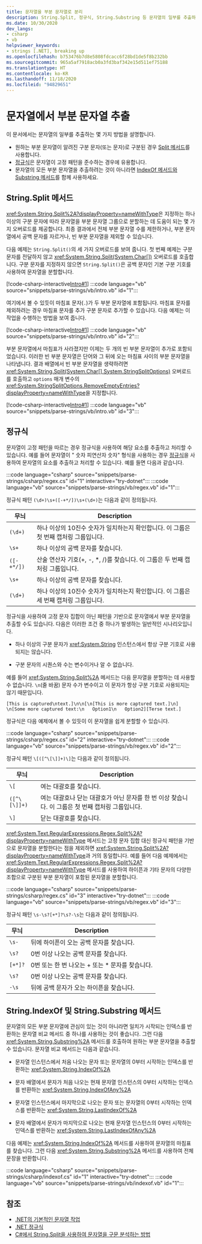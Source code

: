 ```yaml
---
title: 문자열을 부분 문자열로 분리
description: String.Split, 정규식, String.Substring 등 문자열의 일부를 추출하는 다양한 방법에 대해 알아봅니다.
ms.date: 10/30/2020
dev_langs:
- csharp
- vb
helpviewer_keywords:
- strings [.NET], breaking up
ms.openlocfilehash: b753476b7d8e5808fdcacc6f28bd1de5f8b232bb
ms.sourcegitcommit: 965a5af7918acb0a3fd3baf342e15d511ef75188
ms.translationtype: HT
ms.contentlocale: ko-KR
ms.lasthandoff: 11/18/2020
ms.locfileid: "94829651"
---
```

# <a name="extract-substrings-from-a-string"></a>문자열에서 부분 문자열 추출

이 문서에서는 문자열의 일부를 추출하는 몇 가지 방법을 설명합니다.

- 원하는 부분 문자열이 알려진 구분 문자(또는 문자)로 구분된 경우 [Split 메서드](#stringsplit-method)를 사용합니다.
- [정규식](#regular-expressions)은 문자열이 고정 패턴을 준수하는 경우에 유용합니다.
- 문자열의 모든 부분 문자열을 추출하려는 것이 아니라면 [IndexOf 메서드와 Substring 메서드](#stringindexof-and-stringsubstring-methods)를 함께 사용하세요.

## <a name="stringsplit-method"></a>String.Split 메서드

<xref:System.String.Split%2A?displayProperty=nameWithType>은 지정하는 하나 이상의 구분 문자에 따라 문자열을 부분 문자열 그룹으로 분할하는 데 도움이 되는 몇 가지 오버로드를 제공합니다. 최종 결과에서 전체 부분 문자열 수를 제한하거나, 부분 문자열에서 공백 문자를 자르거나, 빈 부분 문자열을 제외할 수 있습니다.

다음 예제는 `String.Split()`의 세 가지 오버로드를 보여 줍니다. 첫 번째 예제는 구분 문자를 전달하지 않고 <xref:System.String.Split(System.Char[])> 오버로드를 호출합니다. 구분 문자를 지정하지 않으면 `String.Split()`은 공백 문자인 기본 구분 기호를 사용하여 문자열을 분할합니다.

[!code-csharp-interactive[Intro#1](snippets/parse-strings/csharp/intro.cs#1)]
:::code language="vb" source="snippets/parse-strings/vb/intro.vb" id="1":::

여기에서 볼 수 있듯이 마침표 문자(`.`)가 두 부분 문자열에 포함됩니다. 마침표 문자를 제외하려는 경우 마침표 문자를 추가 구분 문자로 추가할 수 있습니다. 다음 예제는 이 작업을 수행하는 방법을 보여 줍니다.

[!code-csharp-interactive[Intro#1](snippets/parse-strings/csharp/intro.cs#2)]
:::code language="vb" source="snippets/parse-strings/vb/intro.vb" id="2":::

부분 문자열에서 마침표가 사라졌지만 이제는 두 개의 빈 부분 문자열이 추가로 포함되었습니다. 이러한 빈 부분 문자열은 단어와 그 뒤에 오는 마침표 사이의 부분 문자열을 나타냅니다. 결과 배열에서 빈 부분 문자열을 생략하려면 <xref:System.String.Split(System.Char[],System.StringSplitOptions)> 오버로드를 호출하고 `options` 매개 변수의 <xref:System.StringSplitOptions.RemoveEmptyEntries?displayProperty=nameWithType>을 지정합니다.

[!code-csharp-interactive[Intro#1](snippets/parse-strings/csharp/intro.cs#3)]
:::code language="vb" source="snippets/parse-strings/vb/intro.vb" id="3":::

## <a name="regular-expressions"></a>정규식

문자열이 고정 패턴을 따르는 경우 정규식을 사용하여 해당 요소를 추출하고 처리할 수 있습니다. 예를 들어 문자열이 "  숫자 피연산자 숫자" 형식을 사용하는 경우 [정규식](regular-expressions.md)을 사용하여 문자열의 요소를 추출하고 처리할 수 있습니다. 예를 들면 다음과 같습니다.

:::code language="csharp" source="snippets/parse-strings/csharp/regex.cs" id="1" interactive="try-dotnet":::
:::code language="vb" source="snippets/parse-strings/vb/regex.vb" id="1":::

정규식 패턴 `(\d+)\s+([-+*/])\s+(\d+)`는 다음과 같이 정의됩니다.

|무늬|Description|
|-------------|-----------------|
|`(\d+)`|하나 이상의 10진수 숫자가 일치하는지 확인합니다. 이 그룹은 첫 번째 캡처링 그룹입니다.|
|`\s+`|하나 이상의 공백 문자를 찾습니다.|
|`([-+*/])`|산술 연산자 기호(+, -, *, /)를 찾습니다. 이 그룹은 두 번째 캡처링 그룹입니다.|
|`\s+`|하나 이상의 공백 문자를 찾습니다.|
|`(\d+)`|하나 이상의 10진수 숫자가 일치하는지 확인합니다. 이 그룹은 세 번째 캡처링 그룹입니다.|

정규식을 사용하여 고정 문자 집합이 아닌 패턴을 기반으로 문자열에서 부분 문자열을 추출할 수도 있습니다. 다음은 이러한 조건 중 하나가 발생하는 일반적인 시나리오입니다.

- 하나 이상의 구분 문자가 <xref:System.String> 인스턴스에서 항상 구분 기호로 사용되지는 않습니다.

- 구분 문자의 시퀀스와 수는 변수이거나 알 수 없습니다.

예를 들어 <xref:System.String.Split%2A> 메서드는 다음 문자열을 분할하는 데 사용할 수 없습니다. `\n`(줄 바꿈) 문자 수가 변수이고 이 문자가 항상 구분 기호로 사용되지는 않기 때문입니다.

```text
[This is captured\ntext.]\n\n[\n[This is more captured text.]\n]
\n[Some more captured text:\n   Option1\n   Option2][Terse text.]
```

정규식은 다음 예제에서 볼 수 있듯이 이 문자열을 쉽게 분할할 수 있습니다.

:::code language="csharp" source="snippets/parse-strings/csharp/regex.cs" id="2" interactive="try-dotnet":::
:::code language="vb" source="snippets/parse-strings/vb/regex.vb" id="2":::

정규식 패턴 `\[([^\[\]]+)\]`는 다음과 같이 정의됩니다.

|무늬|Description|
|-------------|-----------------|
|`\[`|여는 대괄호를 찾습니다.|
|`([^\[\]]+)`|여는 대괄호나 닫는 대괄호가 아닌 문자를 한 번 이상 찾습니다. 이 그룹은 첫 번째 캡처링 그룹입니다.|
|`\]`|닫는 대괄호를 찾습니다.|

<xref:System.Text.RegularExpressions.Regex.Split%2A?displayProperty=nameWithType> 메서드는 고정 문자 집합 대신 정규식 패턴을 기반으로 문자열을 분할한다는 점을 제외하면 <xref:System.String.Split%2A?displayProperty=nameWithType>과 거의 동일합니다. 예를 들어 다음 예제에서는 <xref:System.Text.RegularExpressions.Regex.Split%2A?displayProperty=nameWithType> 메서드를 사용하여 하이픈과 기타 문자의 다양한 조합으로 구분된 부분 문자열이 포함된 문자열을 분할합니다.

:::code language="csharp" source="snippets/parse-strings/csharp/regex.cs" id="3" interactive="try-dotnet":::
:::code language="vb" source="snippets/parse-strings/vb/regex.vb" id="3":::

정규식 패턴 `\s-\s?[+*]?\s?-\s`는 다음과 같이 정의됩니다.

|무늬|Description|
|-------------|-----------------|
|`\s-`|뒤에 하이픈이 오는 공백 문자를 찾습니다.|
|`\s?`|0번 이상 나오는 공백 문자를 찾습니다.|
|`[+*]?`|0번 또는 한 번 나오는 + 또는 * 문자를 찾습니다.|
|`\s?`|0번 이상 나오는 공백 문자를 찾습니다.|
|`-\s`|뒤에 공백 문자가 오는 하이픈을 찾습니다.|

## <a name="stringindexof-and-stringsubstring-methods"></a>String.IndexOf 및 String.Substring 메서드

문자열의 모든 부분 문자열에 관심이 있는 것이 아니라면 일치가 시작되는 인덱스를 반환하는 문자열 비교 메서드 중 하나를 사용하는 것이 좋습니다. 그런 다음 <xref:System.String.Substring%2A> 메서드를 호출하여 원하는 부분 문자열을 추출할 수 있습니다. 문자열 비교 메서드는 다음과 같습니다.

- 문자열 인스턴스에서 처음 나오는 문자 또는 문자열의 0부터 시작하는 인덱스를 반환하는 <xref:System.String.IndexOf%2A>

- 문자 배열에서 문자가 처음 나오는 현재 문자열 인스턴스의 0부터 시작하는 인덱스를 반환하는 <xref:System.String.IndexOfAny%2A>

- 문자열 인스턴스에서 마지막으로 나오는 문자 또는 문자열의 0부터 시작하는 인덱스를 반환하는 <xref:System.String.LastIndexOf%2A>

- 문자 배열에서 문자가 마지막으로 나오는 현재 문자열 인스턴스의 0부터 시작하는 인덱스를 반환하는 <xref:System.String.LastIndexOfAny%2A>

다음 예제는 <xref:System.String.IndexOf%2A> 메서드를 사용하여 문자열의 마침표를 찾습니다. 그런 다음 <xref:System.String.Substring%2A> 메서드를 사용하여 전체 문장을 반환합니다.

:::code language="csharp" source="snippets/parse-strings/csharp/indexof.cs" id="1" interactive="try-dotnet":::
:::code language="vb" source="snippets/parse-strings/vb/indexof.vb" id="1":::

## <a name="see-also"></a>참조

- [.NET의 기본적인 문자열 작업](basic-string-operations.md)
- [.NET 정규식](regular-expressions.md)
- [C#에서 String.Split을 사용하여 문자열을 구문 분석하는 방법](../../csharp/how-to/parse-strings-using-split.md)
